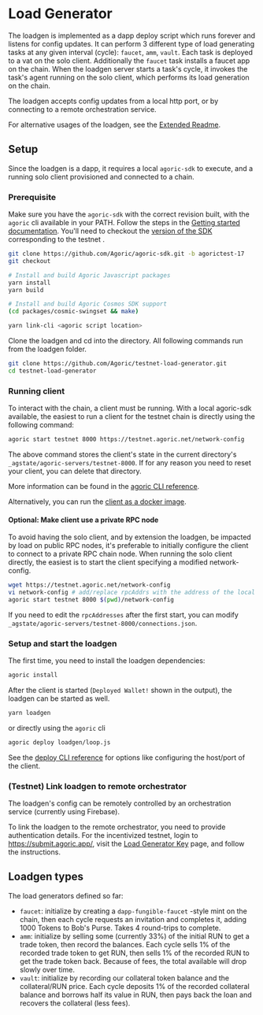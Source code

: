 # Load Generator

The loadgen is implemented as a dapp deploy script which runs forever and listens for config updates. It can perform 3 different type of load generating tasks at any given interval (cycle): `faucet`, `amm`, `vault`. Each task is deployed to a vat on the solo client. Additionally the `faucet` task installs a faucet app on the chain. When the loadgen server starts a task's cycle, it invokes the task's agent running on the solo client, which performs its load generation on the chain.

The loadgen accepts config updates from a local http port, or by connecting to a remote orchestration service.

For alternative usages of the loadgen, see the [Extended Readme](./README-extended.md).

## Setup

Since the loadgen is a dapp, it requires a local `agoric-sdk` to execute, and a running solo client provisioned and connected to a chain.

### Prerequisite

Make sure you have the `agoric-sdk` with the correct revision built, with the `agoric` cli available in your PATH. Follow the steps in the [Getting started documentation](https://agoric.com/documentation/getting-started/before-using-agoric.html). You'll need to checkout the [version of the SDK](https://github.com/Agoric/agoric-sdk/wiki/Validator-Guide-for-Incentivized-Testnet#network-status) corresponding to the testnet .

```sh
git clone https://github.com/Agoric/agoric-sdk.git -b agorictest-17
git checkout

# Install and build Agoric Javascript packages
yarn install
yarn build

# Install and build Agoric Cosmos SDK support
(cd packages/cosmic-swingset && make)

yarn link-cli <agoric script location>
```

Clone the loadgen and cd into the directory. All following commands run from the loadgen folder.

```sh
git clone https://github.com/Agoric/testnet-load-generator.git
cd testnet-load-generator
```

### Running client

To interact with the chain, a client must be running. With a local agoric-sdk available, the easiest to run a client for the testnet chain is directly using the following command:

```sh
agoric start testnet 8000 https://testnet.agoric.net/network-config
```

The above command stores the client's state in the current directory's `_agstate/agoric-servers/testnet-8000`. If for any reason you need to reset your client, you can delete that directory.

More information can be found in the [agoric CLI reference](https://agoric.com/documentation/guides/agoric-cli/commands.html#agoric-start).

Alternatively, you can run the [client as a docker image](https://github.com/Agoric/agoric-sdk/wiki/Setting-up-an-Agoric-Dapp-Client-with-docker-compose).

#### Optional: Make client use a private RPC node

To avoid having the solo client, and by extension the loadgen, be impacted by load on public RPC nodes, it's preferable to initially configure the client to connect to a private RPC chain node. When running the solo client directly, the easiest is to start the client specifying a modified network-config.

```sh
wget https://testnet.agoric.net/network-config
vi network-config # add/replace rpcAddrs with the address of the local chain node as `"xxx.xxx.xxx.xxx:yyyyy"`
agoric start testnet 8000 $(pwd)/network-config
```

If you need to edit the `rpcAddresses` after the first start, you can modify `_agstate/agoric-servers/testnet-8000/connections.json`.

### Setup and start the loadgen

The first time, you need to install the loadgen dependencies:

```sh
agoric install
```

After the client is started (`Deployed Wallet!` shown in the output), the loadgen can be started as well.

```sh
yarn loadgen
```

or directly using the `agoric` cli

```sh
agoric deploy loadgen/loop.js
```

See the [deploy CLI reference](https://agoric.com/documentation/guides/agoric-cli/commands.html#agoric-deploy) for options like configuring the host/port of the client.

### (Testnet) Link loadgen to remote orchestrator

The loadgen's config can be remotely controlled by an orchestration service (currently using Firebase).

To link the loadgen to the remote orchestrator, you need to provide authentication details. For the incentivized testnet, login to https://submit.agoric.app/, visit the [Load Generator Key](https://submit.agoric.app/participant/loadGenKey) page, and follow the instructions.

## Loadgen types

The load generators defined so far:

- `faucet`: initialize by creating a `dapp-fungible-faucet` -style mint on the chain, then each cycle requests an invitation and completes it, adding 1000 Tokens to Bob's Purse. Takes 4 round-trips to complete.
- `amm`: initialize by selling some (currently 33%) of the initial RUN to get a trade token, then record the balances. Each cycle sells 1% of the recorded trade token to get RUN, then sells 1% of the recorded RUN to get the trade token back. Because of fees, the total available will drop slowly over time.
- `vault`: initialize by recording our collateral token balance and the collateral/RUN price. Each cycle deposits 1% of the recorded collateral balance and borrows half its value in RUN, then pays back the loan and recovers the collateral (less fees).
